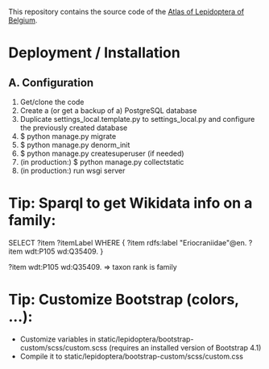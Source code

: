 This repository contains the source code of the [Atlas of Lepidoptera of Belgium](http://projects.biodiversity.be/lepidoptera).

Deployment / Installation
=========================

A. Configuration
----------------

1) Get/clone the code
2) Create a (or get a backup of a) PostgreSQL database
3) Duplicate settings_local.template.py to settings_local.py and configure the previously created database
4) $ python manage.py migrate
5) $ python manage.py denorm_init
6) $ python manage.py createsuperuser (if needed)
7) (in production:) $ python manage.py collectstatic
8) (in production:) run wsgi server

Tip: Sparql to get Wikidata info on a family:
=============================================

SELECT ?item ?itemLabel WHERE {
  ?item rdfs:label "Eriocraniidae"@en.
  ?item wdt:P105 wd:Q35409.
}

?item wdt:P105 wd:Q35409. => taxon rank is family

Tip: Customize Bootstrap (colors, ...):
=======================================

- Customize variables in static/lepidoptera/bootstrap-custom/scss/custom.scss (requires an installed version of Bootstrap 4.1)
- Compile it to static/lepidoptera/bootstrap-custom/scss/custom.css